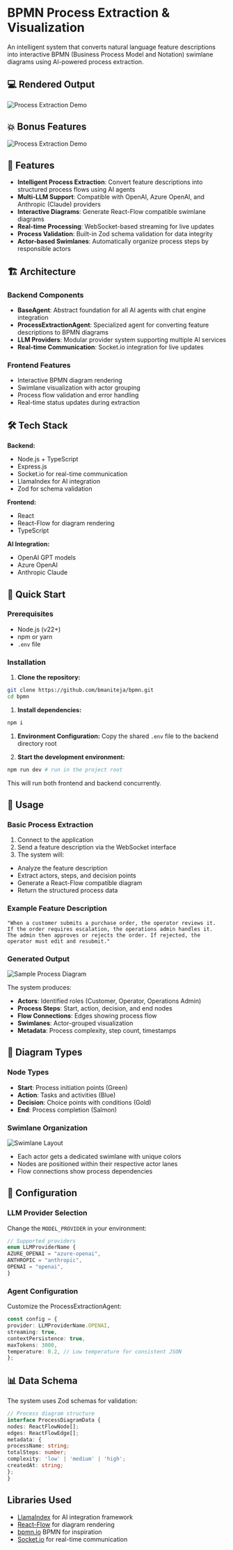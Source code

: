 # BPMN Process Extraction & Visualization

An intelligent system that converts natural language feature descriptions into interactive BPMN (Business Process Model and Notation) swimlane diagrams using AI-powered process extraction.

## 💻 Rendered Output

![Process Extraction Demo](./public/3.png)
## 💥 Bonus Features
![Process Extraction Demo](./public/5.png)

## 🚀 Features

- **Intelligent Process Extraction**: Convert feature descriptions into structured process flows using AI agents
- **Multi-LLM Support**: Compatible with OpenAI, Azure OpenAI, and Anthropic (Claude) providers
- **Interactive Diagrams**: Generate React-Flow compatible swimlane diagrams
- **Real-time Processing**: WebSocket-based streaming for live updates
- **Process Validation**: Built-in Zod schema validation for data integrity
- **Actor-based Swimlanes**: Automatically organize process steps by responsible actors

## 🏗️ Architecture

### Backend Components

- **BaseAgent**: Abstract foundation for all AI agents with chat engine integration
- **ProcessExtractionAgent**: Specialized agent for converting feature descriptions to BPMN diagrams
- **LLM Providers**: Modular provider system supporting multiple AI services
- **Real-time Communication**: Socket.io integration for live updates

### Frontend Features

- Interactive BPMN diagram rendering
- Swimlane visualization with actor grouping
- Process flow validation and error handling
- Real-time status updates during extraction

## 🛠️ Tech Stack

**Backend:**

- Node.js + TypeScript
- Express.js
- Socket.io for real-time communication
- LlamaIndex for AI integration
- Zod for schema validation

**Frontend:**

- React
- React-Flow for diagram rendering
- TypeScript

**AI Integration:**

- OpenAI GPT models
- Azure OpenAI
- Anthropic Claude

## 🚀 Quick Start

### Prerequisites

- Node.js (v22+)
- npm or yarn
- `.env` file

### Installation

1. **Clone the repository:**

```bash
git clone https://github.com/bmaniteja/bpmn.git
cd bpmn
```

1. **Install dependencies:**

```bash
npm i
```

1. **Environment Configuration:**
Copy the shared `.env` file to the backend directory root

1. **Start the development environment:**

```bash
npm run dev # run in the project root
```

This will run both frontend and backend concurrently.

## 📝 Usage

### Basic Process Extraction

1. Connect to the application
1. Send a feature description via the WebSocket interface
1. The system will:
- Analyze the feature description
- Extract actors, steps, and decision points
- Generate a React-Flow compatible diagram
- Return the structured process data

### Example Feature Description

```
"When a customer submits a purchase order, the operator reviews it.
If the order requires escalation, the operations admin handles it.
The admin then approves or rejects the order. If rejected, the
operator must edit and resubmit."
```

### Generated Output

![Sample Process Diagram](./public/4.png)

The system produces:

- **Actors**: Identified roles (Customer, Operator, Operations Admin)
- **Process Steps**: Start, action, decision, and end nodes
- **Flow Connections**: Edges showing process flow
- **Swimlanes**: Actor-grouped visualization
- **Metadata**: Process complexity, step count, timestamps

## 🎨 Diagram Types

### Node Types

- **Start**: Process initiation points (Green)
- **Action**: Tasks and activities (Blue)
- **Decision**: Choice points with conditions (Gold)
- **End**: Process completion (Salmon)

### Swimlane Organization

![Swimlane Layout](./public/6.png)

- Each actor gets a dedicated swimlane with unique colors
- Nodes are positioned within their respective actor lanes
- Flow connections show process dependencies

## 🔧 Configuration

### LLM Provider Selection

Change the `MODEL_PROVIDER` in your environment:

```typescript
// Supported providers
enum LLMProviderName {
AZURE_OPENAI = "azure-openai",
ANTHROPIC = "anthropic",
OPENAI = "openai",
}
```

### Agent Configuration

Customize the ProcessExtractionAgent:

```typescript
const config = {
provider: LLMProviderName.OPENAI,
streaming: true,
contextPersistence: true,
maxTokens: 3000,
temperature: 0.2, // Low temperature for consistent JSON
};
```

## 📊 Data Schema

The system uses Zod schemas for validation:

```typescript
// Process diagram structure
interface ProcessDiagramData {
nodes: ReactFlowNode[];
edges: ReactFlowEdge[];
metadata: {
processName: string;
totalSteps: number;
complexity: 'low' | 'medium' | 'high';
createdAt: string;
};
}
```


## Libraries Used

- [LlamaIndex](https://github.com/run-llama/LlamaIndex) for AI integration framework
- [React-Flow](https://reactflow.dev/) for diagram rendering
- [bpmn.io](https://bpmn.io/) BPMN for inspiration
- [Socket.io](https://socket.io/) for real-time communication
